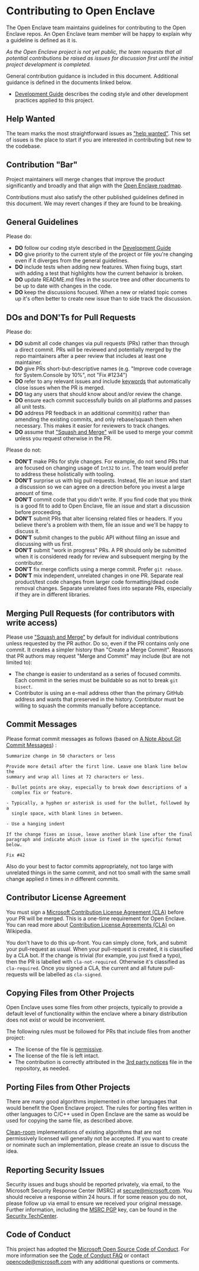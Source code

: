 Contributing to Open Enclave
============================

The Open Enclave team maintains guidelines for contributing to the Open Enclave
repos. An Open Enclave team member will be happy to explain why a guideline is
defined as it is.

_As the Open Enclave project is not yet public, the team requests that all
potential contributions be raised as issues for discussion first until the
initial project development is completed._

General contribution guidance is included in this document. Additional guidance
is defined in the documents linked below.

- [Development Guide](DevelopmentGuide.md) describes the coding style and other
development practices applied to this project.

Help Wanted
------------

The team marks the most straightforward issues as ["help wanted"](
https://github.com/Microsoft/openenclave/labels/help%20wanted). This set of
issues is the place to start if you are interested in contributing but new to
the codebase.

Contribution "Bar"
------------------

Project maintainers will merge changes that improve the product significantly
and broadly and that align with the [Open Enclave roadmap](
https://github.com/Microsoft/openenclave/projects).

Contributions must also satisfy the other published guidelines defined in this
document. We may revert changes if they are found to be breaking.

General Guidelines
------------------

Please do:

* **DO** follow our coding style described in the [Development Guide](
  DevelopmentGuide.md)
* **DO** give priority to the current style of the project or file you're
  changing even if it diverges from the general guidelines.
* **DO** include tests when adding new features. When fixing bugs, start with
  adding a test that highlights how the current behavior is broken.
* **DO** update README.md files in the source tree and other documents to be up
  to date with changes in the code.
* **DO** keep the discussions focused. When a new or related topic comes up it's
  often better to create new issue than to side track the discussion.

DOs and DON'Ts for Pull Requests
--------------------------------

Please do:

* **DO** submit all code changes via pull requests (PRs) rather than through a
  direct commit. PRs will be reviewed and potentially merged by the repo
  maintainers after a peer review that includes at least one maintainer.
* **DO** give PRs short-but-descriptive names (e.g. "Improve code coverage for
  System.Console by 10%", not "Fix #1234")
* **DO** refer to any relevant issues and include [keywords](
  https://help.github.com/articles/closing-issues-via-commit-messages/) that
  automatically close issues when the PR is merged.
* **DO** tag any users that should know about and/or review the change.
* **DO** ensure each commit successfully builds on all platforms and passes all
  unit tests.
* **DO** address PR feedback in an additional commit(s) rather than amending the
  existing commits, and only rebase/squash them when necessary.  This makes it
  easier for reviewers to track changes.
* **DO** assume that ["Squash and Merge"](
  https://github.com/blog/2141-squash-your-commits) will be used to merge your
  commit unless you request otherwise in the PR.

Please do not:

* **DON'T** make PRs for style changes. For example, do not send PRs that are
  focused on changing usage of ```Int32``` to ```int```. The team would prefer
  to address these holistically with tooling.
* **DON'T** surprise us with big pull requests. Instead, file an issue and start
  a discussion so we can agree on a direction before you invest a large amount
  of time.
* **DON'T** commit code that you didn't write. If you find code that you think
  is a good fit to add to Open Enclave, file an issue and start a discussion
  before proceeding.
* **DON'T** submit PRs that alter licensing related files or headers. If you
  believe there's a problem with them, file an issue and we'll be happy to
  discuss it.
* **DON'T** submit changes to the public API without filing an issue and
  discussing with us first.
* **DON'T** submit "work in progress" PRs.  A PR should only be submitted when
  it is considered ready for review and subsequent merging by the contributor.
* **DON'T** fix merge conflicts using a merge commit. Prefer `git rebase`.
* **DON'T** mix independent, unrelated changes in one PR. Separate real
  product/test code changes from larger code formatting/dead code removal
  changes. Separate unrelated fixes into separate PRs, especially if they are
  in different libraries.

Merging Pull Requests (for contributors with write access)
----------------------------------------------------------

Please use ["Squash and Merge"](https://github.com/blog/2141-squash-your-commits
) by default for individual contributions unless requested by the PR author.
Do so, even if the PR contains only one commit. It creates a simpler history
than "Create a Merge Commit". Reasons that PR authors may request "Merge and
Commit" may include (but are not limited to):

  - The change is easier to understand as a series of focused commits. Each
    commit in the series must be buildable so as not to break `git bisect`.
  - Contributor is using an e-mail address other than the primary GitHub address
    and wants that preserved in the history. Contributor must be willing to
    squash the commits manually before acceptance.

Commit Messages
---------------

Please format commit messages as follows (based on [A Note About Git Commit
Messages](http://tbaggery.com/2008/04/19/a-note-about-git-commit-messages.html))
:

```
Summarize change in 50 characters or less

Provide more detail after the first line. Leave one blank line below the
summary and wrap all lines at 72 characters or less.

- Bullet points are okay, especially to break down descriptions of a
  complex fix or feature.

- Typically, a hyphen or asterisk is used for the bullet, followed by a
  single space, with blank lines in between.

- Use a hanging indent

If the change fixes an issue, leave another blank line after the final
paragraph and indicate which issue is fixed in the specific format
below.

Fix #42
```

Also do your best to factor commits appropriately, not too large with unrelated
things in the same commit, and not too small with the same small change applied
_n_ times in _n_ different commits.

Contributor License Agreement
-----------------------------

You must sign a [Microsoft Contribution License Agreement (CLA)](
https://opensource.microsoft.com/pdf/microsoft-contribution-license-agreement.pdf)
before your PR will be merged. This is a one-time requirement for Open Enclave.
You can read more about [Contribution License Agreements (CLA)](
http://en.wikipedia.org/wiki/Contributor_License_Agreement) on Wikipedia.

You don't have to do this up-front. You can simply clone, fork, and submit your
pull-request as usual. When your pull-request is created, it is classified by a
CLA bot. If the change is trivial (for example, you just fixed a typo), then the
PR is labelled with `cla-not-required`. Otherwise it's classified as
`cla-required`. Once you signed a CLA, the current and all future pull-requests
will be labelled as `cla-signed`.

Copying Files from Other Projects
---------------------------------

Open Enclave uses some files from other projects, typically to provide a default
level of functionality within the enclave where a binary distribution does not
exist or would be inconvenient.

The following rules must be followed for PRs that include files from another
project:

- The license of the file is [permissive](
  https://en.wikipedia.org/wiki/Permissive_free_software_licence).
- The license of the file is left intact.
- The contribution is correctly attributed in the [3rd party notices](
  ../THIRD_PARTY_NOTICES) file in the repository, as needed.

Porting Files from Other Projects
---------------------------------

There are many good algorithms implemented in other languages that would benefit
the Open Enclave project. The rules for porting files written in other languages
to C/C++ used in Open Enclave are the same as would be used for copying the same
file, as described above.

[Clean-room](https://en.wikipedia.org/wiki/Clean_room_design) implementations of
existing algorithms that are not permissively licensed will generally not be
accepted. If you want to create or nominate such an implementation, please create
an issue to discuss the idea.

Reporting Security Issues
-------------------------

Security issues and bugs should be reported privately, via email, to the
Microsoft Security Response Center (MSRC) at [secure@microsoft.com](
mailto:secure@microsoft.com). You should receive a response within 24 hours.
If for some reason you do not, please follow up via email to ensure we received
your original message. Further information, including the [MSRC PGP](
https://technet.microsoft.com/en-us/security/dn606155) key, can be found in the
[Security TechCenter](https://technet.microsoft.com/en-us/security/default).

Code of Conduct
---------------

This project has adopted the [Microsoft Open Source Code of Conduct](
https://opensource.microsoft.com/codeofconduct/).
For more information see the [Code of Conduct FAQ](
https://opensource.microsoft.com/codeofconduct/faq/) or contact 
[opencode@microsoft.com](mailto:opencode@microsoft.com) with any additional
questions or comments.